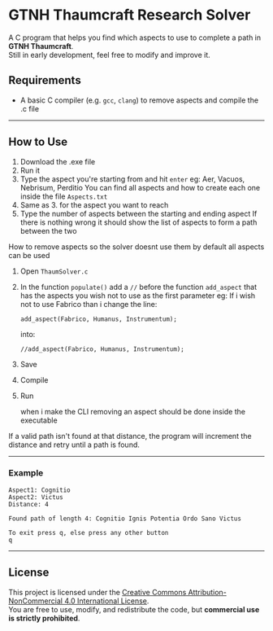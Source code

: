 # GTNH Thaumcraft Research Solver

A  C program that helps you find which aspects to use to complete a path in **GTNH Thaumcraft**.  
Still in early development, feel free to modify and improve it.

## Requirements

- A basic C compiler (e.g. `gcc`, `clang`)
  to remove aspects and compile the .c file

---

## How to Use

1. Download the .exe file
2. Run it
3. Type the aspect you're starting from and hit `enter` eg: Aer, Vacuos, Nebrisum, Perditio
   You can find all aspects and how to create each one inside the file `Aspects.txt`
5. Same as 3. for the aspect you want to reach
6. Type the number of aspects between the starting and ending aspect
   If there is nothing wrong it should show the list of aspects to form a path between the two


How to remove aspects so the solver doesnt use them
by default all aspects can be used

1. Open `ThaumSolver.c`
2. In the function `populate()` add a `//` before the function `add_aspect` that has the aspects you wish not to use as the first parameter
   eg:
   If i wish not to use Fabrico than i change the line:
   ```
   add_aspect(Fabrico, Humanus, Instrumentum);
   ```
   into:
   ```
   //add_aspect(Fabrico, Humanus, Instrumentum);
   ```
4. Save
5. Compile
6. Run

   when i make the CLI removing an aspect should be done inside the executable

   

If a valid path isn't found at that distance, the program will increment the distance and retry until a path is found.

---

### Example

```
Aspect1: Cognitio
Aspect2: Victus
Distance: 4

Found path of length 4: Cognitio Ignis Potentia Ordo Sano Victus

To exit press q, else press any other button
q

```
---

## License

This project is licensed under the [Creative Commons Attribution-NonCommercial 4.0 International License](https://creativecommons.org/licenses/by-nc/4.0/).  
You are free to use, modify, and redistribute the code, but **commercial use is strictly prohibited**.
